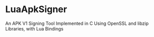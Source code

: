 # LuaApkSigner
An APK V1 Signing Tool Implemented in C Using OpenSSL and libzip Libraries, with Lua Bindings
